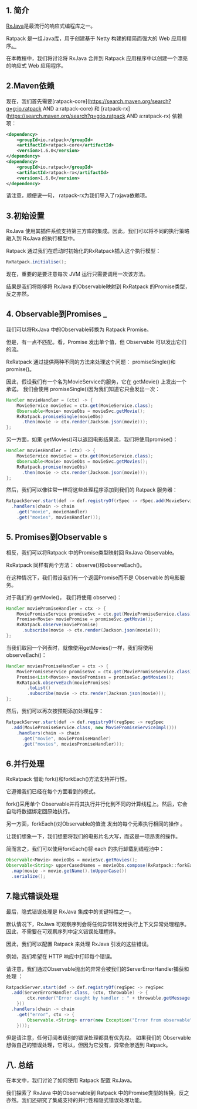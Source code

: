 ## 1. 简介

[RxJava](https://www.baeldung.com/rxjava-tutorial)是最流行的响应式编程库之一。

Ratpack 是一组Java库，用于创建基于 Netty 构建的精简而强大的 Web 应用程序[。](https://www.baeldung.com/ratpack)

在本教程中，我们将讨论将 RxJava 合并到 Ratpack 应用程序中以创建一个漂亮的响应式 Web 应用程序。

## 2.Maven依赖

现在，我们首先需要[ratpack-core](https://search.maven.org/search?q=g:io.ratpack AND a:ratpack-core) 和 [ratpack-rx](https://search.maven.org/search?q=g:io.ratpack AND a:ratpack-rx) 依赖项：

```xml
<dependency>
    <groupId>io.ratpack</groupId>
    <artifactId>ratpack-core</artifactId>
    <version>1.6.0</version>
</dependency>
<dependency>
    <groupId>io.ratpack</groupId>
    <artifactId>ratpack-rx</artifactId>
    <version>1.6.0</version>
</dependency>

```

请注意，顺便说一句， ratpack-rx为我们导入了rxjava依赖项。

## 3.初始设置

RxJava 使用其插件系统支持第三方库的集成。因此，我们可以将不同的执行策略融入到 RxJava 的执行模型中。 

Ratpack 通过我们在启动时初始化的RxRatpack插入这个执行模型：

```java
RxRatpack.initialise();

```

现在，重要的是要注意每次 JVM 运行只需要调用一次该方法。

结果是我们将能够将 RxJava 的Observable映射到 RxRatpack 的Promise类型，反之亦然。

## 4. Observable到Promises _

我们可以将RxJava 中的Observable转换为 Ratpack Promise。

但是，有一点不匹配。看，Promise 发出单个值，但 Observable 可以发出它们的流。

RxRatpack 通过提供两种不同的方法来处理这个问题： promiseSingle()和promise()。

因此，假设我们有一个名为MovieService的服务，它在 getMovie() 上发出一个承诺。 我们会使用 promiseSingle()因为我们知道它只会发出一次：

```java
Handler movieHandler = (ctx) -> {
    MovieService movieSvc = ctx.get(MovieService.class);
    Observable<Movie> movieObs = movieSvc.getMovie();
    RxRatpack.promiseSingle(movieObs)
      .then(movie -> ctx.render(Jackson.json(movie)));
};
```

另一方面，如果 getMovies()可以返回电影结果流，我们将使用promise()：

```java
Handler moviesHandler = (ctx) -> {
    MovieService movieSvc = ctx.get(MovieService.class);
    Observable<Movie> movieObs = movieSvc.getMovies();
    RxRatpack.promise(movieObs)
      .then(movie -> ctx.render(Jackson.json(movie)));
};
```

然后，我们可以像往常一样将这些处理程序添加到我们的 Ratpack 服务器：

```java
RatpackServer.start(def -> def.registryOf(rSpec -> rSpec.add(MovieService.class, new MovieServiceImpl()))
  .handlers(chain -> chain
    .get("movie", movieHandler)
    .get("movies", moviesHandler)));
```

## 5. Promises到Observable s

相反，我们可以将Ratpack 中的Promise类型映射回 RxJava Observable。 

RxRatpack 同样有两个方法： observe()和observeEach()。

在这种情况下，我们假设我们有一个返回Promise而不是 Observable 的电影服务。

对于我们的 getMovie()， 我们将使用 observe()：

```java
Handler moviePromiseHandler = ctx -> {
    MoviePromiseService promiseSvc = ctx.get(MoviePromiseService.class);
    Promise<Movie> moviePromise = promiseSvc.getMovie();
    RxRatpack.observe(moviePromise)
      .subscribe(movie -> ctx.render(Jackson.json(movie)));
};
```

当我们取回一个列表时，就像使用getMovies()一样，我们将使用 observeEach()：

```java
Handler moviesPromiseHandler = ctx -> {
    MoviePromiseService promiseSvc = ctx.get(MoviePromiseService.class);
    Promise<List<Movie>> moviePromises = promiseSvc.getMovies();
    RxRatpack.observeEach(moviePromises)
        .toList()
        .subscribe(movie -> ctx.render(Jackson.json(movie)));
};
```

然后，我们可以再次按预期添加处理程序：

```java
RatpackServer.start(def -> def.registryOf(regSpec -> regSpec
  .add(MoviePromiseService.class, new MoviePromiseServiceImpl()))
    .handlers(chain -> chain
      .get("movie", moviePromiseHandler)
      .get("movies", moviesPromiseHandler)));
```

## 6.并行处理

RxRatpack 借助 fork()和forkEach()方法支持并行性。

它遵循我们已经在每个方面看到的模式。

fork()采用单个 Observable并将其执行并行化到不同的计算线程上。然后，它会自动将数据绑定回原始执行。

另一方面，forkEach()对Observable的值流 发出的每个元素执行相同的操作 。

让我们想象一下，我们想要将我们的电影片名大写，而这是一项昂贵的操作。

简而言之，我们可以使用forkEach()将 each 的执行卸载到线程池中：

```java
Observable<Movie> movieObs = movieSvc.getMovies();
Observable<String> upperCasedNames = movieObs.compose(RxRatpack::forkEach)
  .map(movie -> movie.getName().toUpperCase())
  .serialize();
```

## 7.隐式错误处理

最后，隐式错误处理是 RxJava 集成中的关键特性之一。

默认情况下，RxJava 可观察序列会将任何异常转发给执行上下文异常处理程序。因此，不需要在可观察序列中定义错误处理程序。

因此，我们可以配置 Ratpack 来处理 RxJava 引发的这些错误。

例如，我们希望在 HTTP 响应中打印每个错误。

请注意，我们通过Observable抛出的异常会被我们的ServerErrorHandler捕获和处理 ：

```java
RatpackServer.start(def -> def.registryOf(regSpec -> regSpec
  .add(ServerErrorHandler.class, (ctx, throwable) -> {
        ctx.render("Error caught by handler : " + throwable.getMessage());
    }))
  .handlers(chain -> chain
    .get("error", ctx -> {
        Observable.<String> error(new Exception("Error from observable")).subscribe(s -> {});
    })));
```

但是请注意，任何订阅者级别的错误处理都具有优先权。 如果我们的 Observable想做自己的错误处理，它可以，但因为它没有，异常会渗透到 Ratpack。

## 八. 总结

在本文中，我们讨论了如何使用 Ratpack 配置 RxJava。

我们探索了 RxJava 中的Observable到 Ratpack 中的Promise类型的转换，反之亦然。我们还研究了集成支持的并行性和隐式错误处理功能。